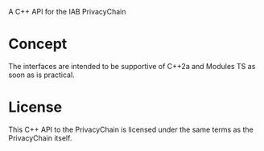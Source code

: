 A C++ API for the IAB PrivacyChain

# Concept

The interfaces are intended to be supportive of C++2a and Modules TS as soon as is practical.

# License

This C++ API to the PrivacyChain is licensed under the same terms as the PrivacyChain itself.
